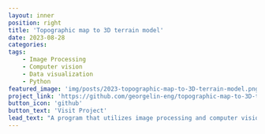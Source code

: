 ```yaml
---
layout: inner
position: right
title: 'Topographic map to 3D terrain model'
date: 2023-08-28
categories: 
tags: 
    - Image Processing
    - Computer vision
    - Data visualization
    - Python
featured_image: 'img/posts/2023-topographic-map-to-3D-terrain-model.png'
project_link: 'https://github.com/georgelin-eng/topographic-map-to-3D-terrain-model'
button_icon: 'github'
button_text: 'Visit Project'
lead_text: "A program that utilizes image processing and computer vision techniques to extract depth data from 2d images, then visualizes the terrain with a 3d model"
---
```

